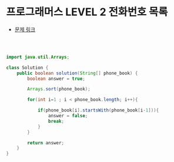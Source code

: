 # 프로그래머스 LEVEL 2 전화번호 목록

- [문제 링크](https://programmers.co.kr/learn/courses/30/lessons/42577?language=java)

</br>

```java

import java.util.Arrays;

class Solution {
    public boolean solution(String[] phone_book) {
        boolean answer = true;

        Arrays.sort(phone_book);

        for(int i=1 ; i < phone_book.length; i++){

            if(phone_book[i].startsWith(phone_book[i-1])){
                answer = false;
                break;
            }
        }

        return answer;
    }
}

```
